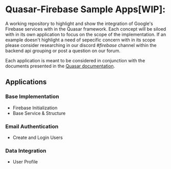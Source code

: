 # **Quasar-Firebase Sample Apps**[WIP]:
A working repository to highlight and show the integration of Google's Firebase services with in the Quasar framework. Each concept will be siloed with in its own application to focus on the scope of the implementation. If an example doesn't highlight a need of sepecific concern with in its scope please consider researching in our discord *#firebase* channel within the backend api grouping or post a question on our forum.

Each application is meant to be considered in conjunction with the documents presented in the [Quasar documentation](https://quasar.dev/backend-and-api/firebase/introduction).

## **Applications**
### **Base Implementation**
  - Firebase Initialization
  - Base Service & Structure
### **Email Authentication**
  - Create and Login Users
### **Data Integration**
  - User Profile